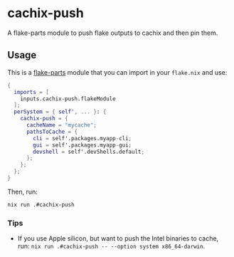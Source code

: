 # cachix-push

A flake-parts module to push flake outputs to cachix and then pin them.

## Usage

This is a [flake-parts](https://flake.parts/) module that you can import in your `flake.nix` and use:

```nix
{
  imports = [
    inputs.cachix-push.flakeModule
  ];
  perSystem = { self', ... }: {
    cachix-push = {
      cacheName = "mycache";
      pathsToCache = {
        cli = self'.packages.myapp-cli;
        gui = self'.packages.myapp-gui;
        devshell = self'.devShells.default;
      };
    };
  };
}
```

Then, run:

```sh
nix run .#cachix-push
```

### Tips

- If you use Apple silicon, but want to push the Intel binaries to cache, run: `nix run .#cachix-push -- --option system x86_64-darwin`.
